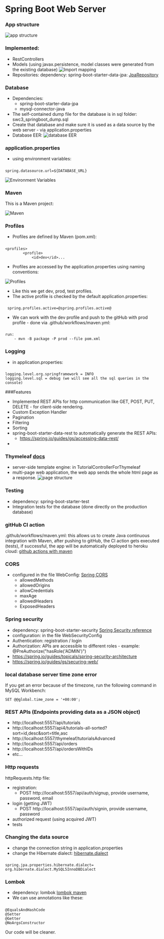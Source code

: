 # Spring Boot Web Server

### App structure
![app structure](src/main/resources/static/appStructure.png)

### Implemented:
- RestControllers
- Models (using javax.persistence, model classes were generated from the existing database)
![Import mapping](src/main/resources/static/importMapping.png)
- Repositories: dependency: spring-boot-starter-data-jpa: [JpaRepository](https://docs.spring.io/spring-data/jpa/docs/current/api/org/springframework/data/jpa/repository/JpaRepository.html)

### Database
- Dependencies:
    - spring-boot-starter-data-jpa
    - mysql-connector-java 
- The self-contained dump file for the database is in sql folder: swc3_springboot_dump.sql
- Create that database and make sure it is used as a data source by the web server - via application.properties
- Database EER:
![database EER](src/main/resources/static/databaseEER.png)

### application.properties
- using environment variables: 
#####
    spring.datasource.url=${DATABASE_URL}

![Environment Variables](src/main/resources/static/env.png)

### Maven
This is a Maven project:

![Maven](src/main/resources/static/maven.png)

### Profiles
- Profiles are defined by Maven (pom.xml):
#####       
    <profiles>
            <profile>
                <id>dev</id>...
- Profiles are accessed by the application.properties using naming conventions:

![Profiles](src/main/resources/static/profiles.png)
- Like this we get dev, prod, test profiles.
- The active profile is checked by the default application.properties:
#####
     spring.profiles.active=@spring.profiles.active@
- We can work with the dev profile and push to the gitHub with prod profile - done via .github/workflows/maven.yml:
#####
    run: 
        - mvn -B package -P prod --file pom.xml 

### Logging
- in application.properties:
#####    
    logging.level.org.springframework = INFO
    logging.level.sql = debug (we will see all the sql queries in the console)

###Features
- Implemented REST APIs for http communication like GET, POST, PUT, DELETE - for client-side rendering.
- Custom Exception Handler
- Pagination
- Filtering
- Sorting
- spring-boot-starter-data-rest to automatically generate the REST APIs: 
    - https://spring.io/guides/gs/accessing-data-rest/
- 

### Thymeleaf [docs](https://www.thymeleaf.org/)
- server-side template engine: in TutorialControllerForThymeleaf
- multi-page web application, the web app sends the whole html page as a response.
![page structure](src/main/resources/static/MPA.png)

### Testing
- dependency: spring-boot-starter-test
- Integration tests for the database (done directly on the production database)

### gitHub CI action
.github/workflows/maven.yml: this allows us to create Java continuous integration with Maven,
after pushing to gitHub, the CI action gets executed (tests), if successful, the app will be automatically deployed to heroku cloud:
[github actions with maven](https://docs.github.com/en/actions/guides/building-and-testing-java-with-maven)

### CORS
- configured in the file WebConfig: [Spring CORS](https://spring.io/guides/gs/rest-service-cors/)
    - allowedMethods 
    - allowedOrigins
    - allowCredentials
    - maxAge
    - allowedHeaders
    - ExposedHeaders

### Spring security
- dependency: spring-boot-starter-security [Spring Security reference](https://docs.spring.io/spring-security/site/docs/5.4.6/reference/html5/)
- configuration: in the file WebSecurityConfig
- Authentication: registration / login
- Authorization: APIs are accessible to different roles - example: @PreAuthorize("hasRole('ADMIN')")
- https://spring.io/guides/topicals/spring-security-architecture
- https://spring.io/guides/gs/securing-web/ 

### local database server time zone error
If you get an error because of the timezone, run the following command in MySQL Workbench:

    SET @@global.time_zone = '+00:00';

### REST APIs (Endpoints providing data as a JSON object)
- http://localhost:5557/api/tutorials
- http://localhost:5557/api4/tutorials-all-sorted?sort=id,desc&sort=title,asc
- http://localhost:5557/thymeleaf/tutorialsAdvanced
- http://localhost:5557/api/orders
- http://localhost:5557/api/ordersWithIDs
- etc...

### Http requests
httpRequests.http file:

- registration: 
    - POST http://localhost:5557/api/auth/signup, provide username, password, email
- login (getting JWT) 
    - POST http://localhost:5557/api/auth/signin, provide username, password
- authorized request (using acquired JWT)
- tests

### Changing the data source
- change the connection string in application.properties
- change the Hibernate dialect: [hibernate.dialect](https://docs.jboss.org/hibernate/orm/5.2/javadocs/org/hibernate/dialect/package-summary.html)
#####
    spring.jpa.properties.hibernate.dialect= org.hibernate.dialect.MySQL5InnoDBDialect

### Lombok
- dependency: lombok [lombok maven](https://projectlombok.org/setup/maven)
- We can use annotations like these:
#####
    @EqualsAndHashCode
    @Setter
    @Getter
    @NoArgsConstructor
Our code will be cleaner.

### 